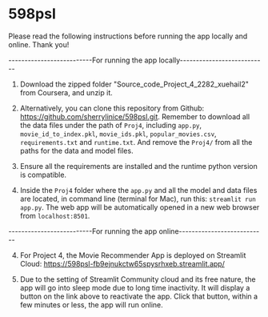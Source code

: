 # 598psl

Please read the following instructions before running the app locally and online. Thank you! 

--------------------------For running the app locally---------------------------
1. Download the zipped folder "Source_code_Project_4_2282_xuehail2" from Coursera, and unzip it.

2. Alternatively, you can clone this repository from Github: https://github.com/sherrylinice/598psl.git. Remember to download all the data files under the path of `Proj4`, including `app.py`, `movie_id_to_index.pkl`, `movie_ids.pkl`, `popular_movies.csv`, `requirements.txt` and `runtime.txt`. And remove the `Proj4/` from all the paths for the data and model files. 

3. Ensure all the requirements are installed and the runtime python version is compatible. 

4. Inside the `Proj4` folder where the `app.py` and all the model and data files are located, in command line (terminal for Mac), run this: `streamlit run app.py`. The web app will be automatically opened in a new web browser from `localhost:8501`.

--------------------------For running the app online---------------------------

4. For Project 4, the Movie Recommender App is deployed on Streamlit Cloud: 
<https://598psl-fb9ejnukctw65spysrhxeb.streamlit.app/>

5. Due to the setting of Streamlit Community cloud and its free nature, the app will go into sleep mode due to long time inactivity. It will display a button on the link above to reactivate the app. Click that button, within a few minutes or less, the app will run online. 
